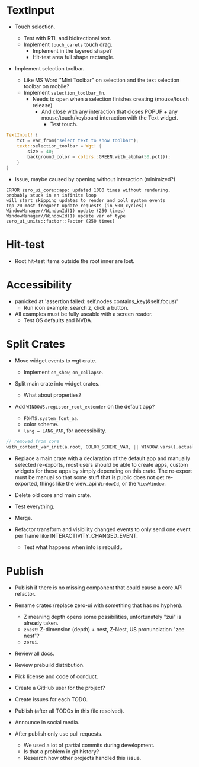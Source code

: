 # TextInput

* Touch selection.
    - Test with RTL and bidirectional text.
    - Implement `touch_carets` touch drag.
        - Implement in the layered shape?
        - Hit-test area full shape rectangle.

* Implement selection toolbar.
    - Like MS Word "Mini Toolbar" on selection and the text selection toolbar on mobile?
    - Implement `selection_toolbar_fn`.
        - Needs to open when a selection finishes creating (mouse/touch release)
            - And close with any interaction that closes POPUP + any mouse/touch/keyboard interaction with the Text widget.
                - Test touch.
```rust
TextInput! {
    txt = var_from("select text to show toolbar");
    text::selection_toolbar = Wgt! {
        size = 40;
        background_color = colors::GREEN.with_alpha(50.pct());
    }
}
```

* Issue, maybe caused by opening without interaction (minimized?)
```
ERROR zero_ui_core::app: updated 1000 times without rendering, probably stuck in an infinite loop
will start skipping updates to render and poll system events
top 20 most frequent update requests (in 500 cycles):
WindowManager//WindowId(1) update (250 times)
WindowManager//WindowId(1) update var of type zero_ui_units::factor::Factor (250 times)
```

# Hit-test

* Root hit-test items outside the root inner are lost.

# Accessibility

*  panicked at 'assertion failed: self.nodes.contains_key(&self.focus)'
    - Run icon example, search z, click a button.
* All examples must be fully useable with a screen reader.
    - Test OS defaults and NVDA.

# Split Crates

* Move widget events to wgt crate.
    - Implement `on_show`, `on_collapse`.

* Split main crate into widget crates.
    - What about properties?

* Add `WINDOWS.register_root_extender` on the default app?
    - `FONTS.system_font_aa`.
    - color scheme.
    - `lang = LANG_VAR`, for accessibility.
```rust
// removed from core
with_context_var_init(a.root, COLOR_SCHEME_VAR, || WINDOW.vars().actual_color_scheme().boxed()).boxed()
```

* Replace a main crate with a declaration of the default app and manually selected re-exports,
  most users should be able to create apps, custom widgets for these apps by simply depending
  on this crate. The re-export must be manual so that some stuff that is public does not get re-exported,
  things like the view_api `WindowId`, or the `ViewWindow`.

* Delete old core and main crate.
* Test everything.
* Merge.

* Refactor transform and visibility changed events to only send one event per frame like INTERACTIVITY_CHANGED_EVENT.
    - Test what happens when info is rebuild,.

# Publish

* Publish if there is no missing component that could cause a core API refactor.

* Rename crates (replace zero-ui with something that has no hyphen). 
    - Z meaning depth opens some possibilities, unfortunately "zui" is already taken.
    - `znest`: Z-dimension (depth) + nest, Z-Nest, US pronunciation "zee nest"? 
    - `zerui`.

* Review all docs.
* Review prebuild distribution.
* Pick license and code of conduct.
* Create a GitHub user for the project?
* Create issues for each TODO.

* Publish (after all TODOs in this file resolved).
* Announce in social media.

* After publish only use pull requests.
    - We used a lot of partial commits during development.
    - Is that a problem in git history?
    - Research how other projects handled this issue.
